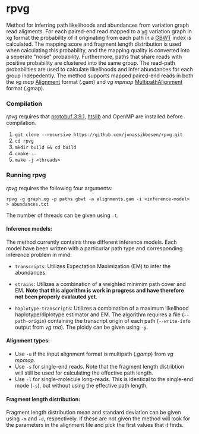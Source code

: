 # rpvg
Method for inferring path likelihoods and abundances from variation graph read aligments. For each paired-end read mapped to a [vg](https://github.com/vgteam/vg) variation graph in xg format the probability of it originating from each path in a [GBWT](https://github.com/jltsiren/gbwt) index is calculated. The mapping score and fragment length distribution is used when calculating this probability, and the mapping quality is converted into a seperate "noise" probability. Furthermore, paths that share reads with positive probability are clustered into the same group. The read-path probabilities are used to calculate likelihoods and infer abundances for each group indepedently. The method supports mapped paired-end reads in both the *vg map* [Alignment](https://github.com/vgteam/libvgio/blob/a369fb1f293545eccfdf2d6d3bd4a30b6f5ec664/deps/vg.proto#L111) format (.gam) and *vg mpmap* [MultipathAlignment](https://github.com/vgteam/libvgio/blob/a369fb1f293545eccfdf2d6d3bd4a30b6f5ec664/deps/vg.proto#L156) format (.gmap). 


### Compilation
*rpvg* requires that [protobuf 3.9.1](https://github.com/protocolbuffers/protobuf), [htslib](https://github.com/samtools/htslib) and OpenMP are installed before compilation. 

1. `git clone --recursive https://github.com/jonassibbesen/rpvg.git`
2. `cd rpvg`
3. `mkdir build && cd build`
4. `cmake ..`
5. `make -j <threads>`


### Running rpvg
*rpvg* requires the following four arguments:
```
rpvg -g graph.xg -p paths.gbwt -a alignments.gam -i <inference-model> > abundances.txt
```
The number of threads can be given using `-t`.

#### Inference models:
The method currently contains three different inference models. Each model have been written with a particurlar path type and corresponding inference problem in mind:
* `transcripts`: Utilizes Expectation Maximization (EM) to infer the abundances.

* `strains`: Utilizes a combination of a weighted minimim path cover and EM. **Note that this algorithm is work in progress and have therefore not been properly evalauted yet**.

* `haplotype-transcripts`: Utilizes a combination of a maximum likelihood haplotype/diplotype estimator and EM. The algorithm requires a file (`--path-origin`) containing the transcript origin of each path (`--write-info` output from *vg rna*). The ploidy can be given using `-y`.

#### Alignment types:
* Use `-u` if the input alignment format is multipath (*.gamp*) from *vg mpmap*.
* Use `-s` for single-end reads. Note that the fragment length distribtion will still be used for calculating the effective path length.
* Use `-l` for single-molecule long-reads. This is identical to the single-end mode (`-s`), but without using the effective path length.

#### Fragment length distribution:
Fragment length distribution mean and standard deviation can be given using `-m` and `-d`, respectively. If these are not given the method will look for the parameters in the alignment file and pick the first values that it finds. 

